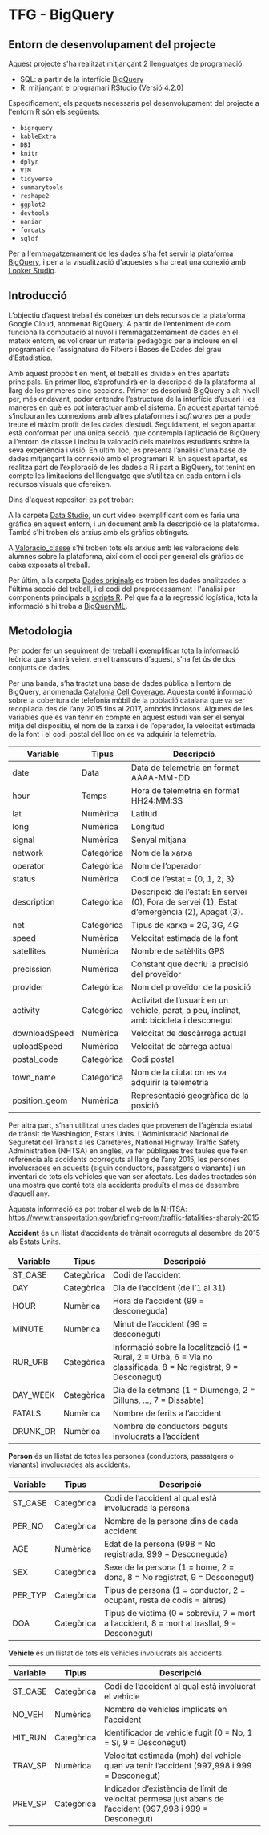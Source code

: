 # TFG - BigQuery

## Entorn de desenvolupament del projecte

Aquest projecte s'ha realitzat mitjançant 2 llenguatges de programació:
- SQL: a partir de la interfície [BigQuery](https://cloud.google.com/bigquery?hl=es)
- R: mitjançant el programari [RStudio](https://www.rstudio.com/products/rstudio/download/) (Versió 4.2.0)

Específicament, els paquets necessaris pel desenvolupament del projecte a l'entorn R són els següents:
- `bigrquery`
- `kableExtra`
- `DBI`
- `knitr`
- `dplyr`
- `VIM`
- `tidyverse`
- `summarytools`
- `reshape2`
- `ggplot2`
- `devtools`
- `naniar`
- `forcats`
- `sqldf`

Per a l'emmagatzemament de les dades s'ha fet servir la plataforma [BigQuery](https://cloud.google.com/bigquery?hl=es), i per a la visualització d'aquestes s'ha creat una conexió amb [Looker Studio](https://datastudio.google.com/overview).

## Introducció

L’objectiu d’aquest treball és conèixer un dels recursos de la plataforma Google Cloud, anomenat BigQuery. A partir de l’enteniment de com funciona la computació al núvol i l’emmagatzemament de dades en el mateix entorn, es vol crear un material pedagògic per a incloure en el programari de l’assignatura de Fitxers i Bases de Dades del grau d’Estadística.

Amb aquest propòsit en ment, el treball es divideix en tres apartats principals. En primer lloc, s’aprofundirà en la descripció de la plataforma al llarg de les primeres cinc seccions. Primer es descriurà BigQuery a alt nivell per, més endavant, poder entendre l’estructura de la interfície d’usuari i les maneres en què es pot interactuar amb el sistema. En aquest apartat també s’inclouran les connexions amb altres plataformes i *softwares* per a poder treure el màxim profit de les dades d’estudi. Seguidament, el segon apartat està conformat per una única secció, que contempla l’aplicació de BigQuery a l’entorn de classe i inclou la valoració dels mateixos estudiants sobre la seva experiència i visió. En últim lloc, es presenta l’anàlisi d’una base de dades mitjançant la connexió amb el programari R. En aquest apartat, es realitza part de l’exploració de les dades a R i part a BigQuery, tot tenint en compte les limitacions del llenguatge que s’utilitza en cada entorn i els recursos visuals que ofereixen.

Dins d'aquest repositori es pot trobar:

A la carpeta [Data Studio](https://github.com/AnnaSalazar/TFG/tree/main/Data%20Studio), un curt video exemplificant com es faria una gràfica en aquest entorn, i un document amb la descripció de la plataforma. També s'hi troben els arxius amb els gràfics obtinguts.

A [Valoracio_classe](https://github.com/AnnaSalazar/TFG/tree/main/Valoracio_classe) s'hi troben tots els arxius amb les valoracions dels alumnes sobre la plataforma, així com el codi per general els gràfics de caixa exposats al treball.

Per últim, a la carpeta [Dades originals](https://github.com/AnnaSalazar/TFG/tree/main/Dades%20originals) es troben les dades analitzades a l'última secció del treball, i el codi del preprocessament i l'anàlisi per components principals a [scripts R](https://github.com/AnnaSalazar/TFG/tree/main/scripts%20R). Pel que fa a la regressió logística, tota la informació s'hi troba a [BigQueryML]().


## Metodologia

Per poder fer un seguiment del treball i exemplificar tota la informació teòrica que s’anirà veient en el transcurs d’aquest, s’ha fet ús de dos conjunts de dades.

Per una banda, s’ha tractat una base de dades pública a l’entorn de BigQuery, anomenada [Catalonia Cell Coverage](https://console.cloud.google.com/marketplace/product/gencat/cell_coverage?hl=es-419). Aquesta conté informació sobre la cobertura de telefonia mòbil de la població catalana que va ser recopilada des de l’any 2015 fins al 2017, ambdós inclosos. Algunes de les variables que es van tenir en compte en aquest estudi van ser el senyal mitjà del dispositiu, el nom de la xarxa i de l’operador, la velocitat estimada de la font i el codi postal del lloc on es va adquirir la telemetria.

| Variable           | Tipus         | Descripció                                                                                                        |
|--------------------|---------------|-------------------------------------------------------------------------------------------------------------------|
| date            | Data    | Data de telemetria en format AAAA-MM-DD                                                                                             |
| hour                | Temps    | Hora de telemetria en format HH24:MM:SS                                                                                  |
| lat               | Numèrica      | Latitud                                                                             |
| long             | Numèrica      | Longitud                                                                             |
| signal            | Numèrica    | Senyal mitjana |
| network           | Categòrica    | Nom de la xarxa                                                  |
| operator             | Categòrica      | Nom de l’operador                                                                                     |
| status           | Numèrica      | Codi de l’estat = {0, 1, 2, 3}                                                             |
| description            | Categòrica    | Descripció de l’estat: En servei (0), Fora de servei (1), Estat d’emergència (2), Apagat (3).|
| net                | Categòrica    | Tipus de xarxa = 2G, 3G, 4G                                                                                  |
| speed               | Numèrica      | Velocitat estimada de la font                                                                            |
| satellites             | Numèrica      | Nombre de satèl·lits GPS                                                                           |
| precission            | Numèrica    | Constant que decriu la precisió del proveïdor |
| provider           | Categòrica    | Nom del proveïdor de la posició                                                 |
| activity             | Categòrica      | Activitat de l’usuari: en un vehicle, parat, a peu, inclinat, amb bicicleta i desconegut                                                                                    |
| downloadSpeed           | Numèrica      | Velocitat de descàrrega actual                                                             |
| uploadSpeed            | Numèrica    | Velocitat de càrrega actual |
| postal_code           | Categòrica    | Codi postal                                                 |
| town_name             | Categòrica      | Nom de la ciutat on es va adquirir la telemetria                                                                                   |
| position_geom           | Numèrica      | Representació geogràfica de la posició                                                              |


Per altra part, s’han utilitzat unes dades que provenen de l’agència estatal de trànsit de Washington, Estats Units. L’Administració Nacional de Seguretat del Trànsit a les Carreteres, National Highway Traffic Safety Administration (NHTSA) en anglès, va fer públiques tres taules que feien referència als accidents ocorreguts al llarg de l’any 2015, les persones involucrades en aquests (siguin conductors, passatgers o vianants) i un inventari de tots els vehicles que van ser afectats. Les dades tractades són una mostra que conté tots els accidents produïts el mes de desembre d’aquell any. 

Aquesta informació es pot trobar al web de la NHTSA: 
<https://www.transportation.gov/briefing-room/traffic-fatalities-sharply-2015>



**Accident** és un llistat d’accidents de trànsit ocorreguts al desembre de 2015 als Estats Units.

| Variable           | Tipus         | Descripció                                                                                                        |
|--------------------|---------------|-------------------------------------------------------------------------------------------------------------------|
| ST_CASE            | Categòrica    | Codi de l’accident                                                                                                |
| DAY                | Categòrica    | Dia de l’accident (de l’1 al 31)                                                                                  |
| HOUR               | Numèrica      | Hora de l’accident (99 = desconeguda)                                                                             |
| MINUTE             | Numèrica      | Minut de l’accident (99 = desconegut)                                                                             |
| RUR_URB            | Categòrica    | Informació sobre la localització (1 = Rural, 2 = Urbà, 6 = Via no classificada, 8 = No registrat, 9 = Desconegut) |
| DAY_WEEK           | Categòrica    | Dia de la setmana (1 = Diumenge, 2 = Dilluns, ..., 7 = Dissabte)                                                  |
| FATALS             | Numèrica      | Nombre de ferits a l’accident                                                                                     |
| DRUNK_DR           | Numèrica      | Nombre de conductors beguts involucrats a l’accident                                                              |



**Person** és un llistat de totes les persones (conductors, passatgers o vianants) involucrades als accidents.

| Variable           | Tipus         | Descripció                                                                                                        |
|--------------------|---------------|-------------------------------------------------------------------------------------------------------------------|
| ST_CASE            | Categòrica    | Codi de l’accident al qual està involucrada la persona                                                            |
| PER_NO             | Categòrica    | Nombre de la persona dins de cada accident                                                                        |
| AGE                | Numèrica      | Edat de la persona (998 = No registrada, 999 = Desconeguda)                                                       |
| SEX                | Categòrica    | Sexe de la persona (1 = home, 2 = dona, 8 = No registrat, 9 = Desconegut)                                          |
| PER_TYP            | Categòrica    | Tipus de persona (1 = conductor, 2 = ocupant, resta de codis = altres)                                            |
| DOA                | Categòrica    | Tipus de víctima (0 = sobreviu, 7 = mort a l’accident, 8 = mort al trasllat, 9 = Desconegut)                |



**Vehicle** és un llistat de tots els vehicles involucrats als accidents.
                                                                                                            

| Variable           | Tipus         | Descripció                                                                                                        |
|--------------------|---------------|-------------------------------------------------------------------------------------------------------------------|
| ST_CASE            | Categòrica    | Codi de l’accident al qual està involucrat el vehicle                                                             |
| NO_VEH             | Numèrica      | Nombre de vehicles implicats en l'accident                                                                        |
| HIT_RUN            | Categòrica    | Identificador de vehicle fugit (0 = No, 1 = Sí, 9 = Desconegut)                                                   |
| TRAV_SP            | Numèrica      | Velocitat estimada (mph) del vehicle quan va tenir l’accident (997,998 i 999 = Desconegut)                        |
| PREV_SP            | Categòrica    | Indicador d’existència de límit de velocitat permesa just abans de l’accident (997,998 i 999 = Desconegut)  |









